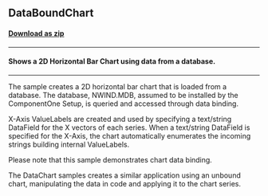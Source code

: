 ## DataBoundChart
#### [Download as zip](https://minhaskamal.github.io/DownGit/#/home?url=https://github.com/GrapeCity/ComponentOne-WinForms-Samples/tree/master/NetFramework\Charts\CS\DataBoundChart)
____
#### Shows a 2D Horizontal Bar Chart using data from a database.
____
The sample creates a 2D horizontal bar chart that is loaded from a database.  The database, NWIND.MDB, assumed to be installed by the ComponentOne Setup, is queried and accessed through data binding. 

X-Axis ValueLabels are created and used by specifying a text/string DataField for the X vectors of each series.  When a text/string DataField is specified for the X-Axis, the chart automatically enumerates the incoming strings building internal ValueLabels. 

Please note that this sample demonstrates chart data binding. 

The DataChart samples creates a similar application using an unbound chart, manipulating the data in code and applying it to the chart series. 